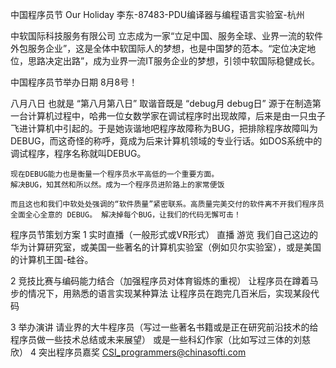 中国程序员节
Our Holiday
李东-87483-PDU编译器与编程语言实验室-杭州


中软国际科技服务有限公司
立志成为一家“立足中国、服务全球、业界一流的软件外包服务企业”，这是全体中软国际人的梦想，也是中国梦的范本。“定位决定地位，思路决定出路”，成为业界一流IT服务企业的梦想，引领中软国际稳健成长。


中国程序员节举办日期
8月8号！

八月八日 也就是  “第八月第八日”
		取谐音既是 “debug月 debug日”
     源于在制造第一台计算机过程中，哈弗一位女数学家在调试程序时出现故障，后来是由一只虫子飞进计算机中引起的。于是她诙谐地吧程序故障称为BUG，把排除程序故障叫为DEBUG，而这奇怪的称呼，竟成为后来计算机领域的专业行话。如DOS系统中的调试程序，程序名称就叫DEBUG。


    现在DEBUG能力也是衡量一个程序员水平高低的一个重要方面。
    解决BUG，知其然和所以然。成为一个程序员进阶路上的家常便饭
    
    而且这也和我们中软处处强调的“软件质量”紧密联系。高质量完美交付的软件离不开我们程序员全面全心全意的 DEBUG。 解决掉每个BUG，让我们的代码无懈可击！

程序员节策划方案
1  实时直播（一般形式或VR形式） 
     直播 游览 我们自己这边的华为计算研究室，或美国一些著名的计算机实验室（例如贝尔实验室），或是美国的计算机王国-硅谷。

2  竞技比赛与编码能力结合（加强程序员对体育锻炼的重视）
      让程序员在蹲着马步的情况下，用熟悉的语言实现某种算法
      让程序员在跑完几百米后，实现某段代码

3 举办演讲
     请业界的大牛程序员（写过一些著名书籍或是正在研究前沿技术的给程序员做一些技术总结或未来展望）
     或是一些科幻作家（比如写过三体的刘慈欣）
4 突出程序员嘉奖
CSI_programmers@chinasofti.com
